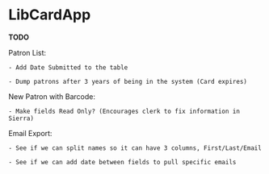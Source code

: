 # LibCardApp

**TODO**


Patron List:

	- Add Date Submitted to the table
	
	- Dump patrons after 3 years of being in the system (Card expires)
	
New Patron with Barcode:

	- Make fields Read Only? (Encourages clerk to fix information in Sierra)

Email Export:

	- See if we can split names so it can have 3 columns, First/Last/Email
	
	- See if we can add date between fields to pull specific emails
